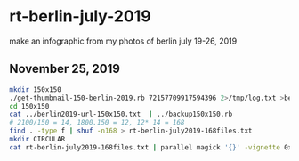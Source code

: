 # rt-berlin-july-2019
make an infographic from my photos of berlin july 19-26, 2019
## November 25, 2019

```bash
mkdir 150x150
./get-thumbnail-150-berlin-2019.rb 72157709917594396 2>/tmp/log.txt >berlin2019-url-150x150.txt
cd 150x150
cat ../berlin2019-url-150x150.txt  | ../backup150x150.rb
# 2100/150 = 14, 1800.150 = 12, 12* 14 = 168
find . -type f | shuf -n168 > rt-berlin-july2019-168files.txt 
mkdir CIRCULAR
cat rt-berlin-july2019-168files.txt | parallel magick '{}' -vignette 0x0+0+0 'CIRCULAR/{}'
```
